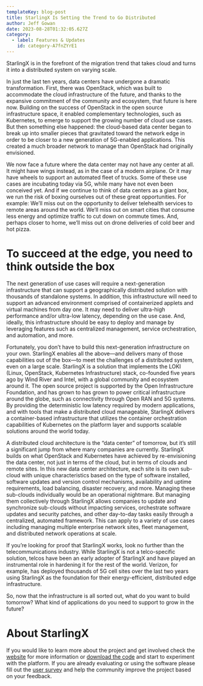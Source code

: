 ```yaml
---
templateKey: blog-post
title: StarlingX Is Setting the Trend to Go Distributed
author: Jeff Gowan
date: 2023-08-28T01:32:05.627Z
category:
  - label: Features & Updates
    id: category-A7fnZYrE1
---
```


StarlingX is in the forefront of the migration trend that takes cloud and turns it into a distributed system on varying scale. <!-- more -->

In just the last ten years, data centers have undergone a dramatic transformation. First, there was OpenStack, which was built to accommodate the cloud infrastructure of the future, and thanks to the expansive commitment of the community and ecosystem, that future is here now. Building on the success of OpenStack in the open source infrastructure space, it enabled complementary technologies, such as Kubernetes, to emerge to support the growing number of cloud use cases. But then something else happened: the cloud-based data center began to break up into smaller pieces that gravitated toward the network edge in order to be closer to a new generation of 5G-enabled applications. This created a much broader network to manage than OpenStack had originally envisioned.

We now face a future where the data center may not have any center at all. It might have wings instead, as in the case of a modern airplane. Or it may have wheels to support an automated fleet of trucks. Some of these use cases are incubating today via 5G, while many have not even been conceived yet. And if we continue to think of data centers as a giant box, we run the risk of boxing ourselves out of these great opportunities. For example: We’ll miss out on the opportunity to deliver telehealth services to remote areas around the world. We’ll miss out on smart cities that consume less energy and optimize traffic to cut down on commute times. And, perhaps closer to home, we’ll miss out on drone deliveries of cold beer and hot pizza.

# To succeed at the edge, you need to think outside the box

The next generation of use cases will require a next-generation infrastructure that can support a geographically distributed solution with thousands of standalone systems. In addition, this infrastructure will need to support an advanced environment comprised of containerized applets and virtual machines from day one. It may need to deliver ultra-high performance and/or ultra-low latency, depending on the use case. And, ideally, this infrastructure should be easy to deploy and manage by leveraging features such as centralized management, service orchestration, and automation, and more.

Fortunately, you don’t have to build this next-generation infrastructure on your own. StarlingX enables all the above—and delivers many of those capabilities out of the box—to meet the challenges of a distributed system, even on a large scale. StarlingX is a solution that implements the LOKI (Linux, OpenStack, Kubernetes Infrastructure) stack, co-founded five years ago by Wind River and Intel, with a global community and ecosystem around it. The open source project is supported by the Open Infrastructure Foundation, and has grown to has grown to power critical infrastructure around the globe, such as connectivity through Open RAN and 5G systems. By providing the deterministic low latency required by modern applications, and with tools that make a distributed cloud manageable, StarlingX delivers a container-based infrastructure that utilizes the container orchestration capabilities of Kubernetes on the platform layer and supports scalable solutions around the world today.

A distributed cloud architecture is the “data center” of tomorrow, but it’s still a significant jump from where many companies are currently. StarlingX builds on what OpenStack and Kubernetes have achieved by re-envisioning the data center, not just in terms of the cloud, but in terms of clouds and remote sites. In this new data center architecture, each site is its own sub-cloud with unique characteristics based on the type of software installed, software updates and version control mechanisms, availability and uptime requirements, load balancing, disaster recovery, and more. Managing these sub-clouds individually would be an operational nightmare. But managing them collectively through StarlingX allows companies to update and synchronize sub-clouds without impacting services, orchestrate software updates and security patches, and other day-to-day tasks easily through a centralized, automated framework. This can apply to a variety of use cases including managing multiple enterprise network sites, fleet management, and distributed network operations at scale.

If you’re looking for proof that StarlingX works, look no further than the telecommunications industry. While StarlingX is not a telco-specific solution, telcos have been an early adopter of StarlingX and have played an instrumental role in hardening it for the rest of the world. Verizon, for example, has deployed thousands of 5G cell sites over the last two years using StarlingX as the foundation for their energy-efficient, distributed edge infrastructure.
 
So, now that the infrastructure is all sorted out, what do you want to build tomorrow? What kind of applications do you need to support to grow in the future?

# About StarlingX

If you would like to learn more about the project and get involved check the [website](https://www.starlingx.io) for more information or [download the code](https://opendev.org/starlingx) and start to experiment with the platform. If you are already evaluating or using the software please fill out the [user survey](https://openinfrafoundation.formstack.com/forms/starlingx_user_survey) and help the community improve the project based on your feedback.
